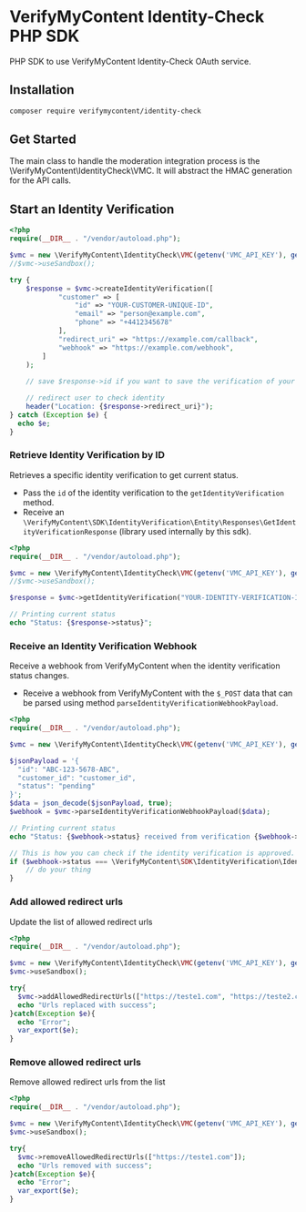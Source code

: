 # VerifyMyContent Identity-Check PHP SDK

PHP SDK to use VerifyMyContent Identity-Check OAuth service. 

## Installation

```bash
composer require verifymycontent/identity-check
```

## Get Started

The main class to handle the moderation integration process is the \VerifyMyContent\IdentityCheck\VMC. It will abstract the HMAC generation for the API calls.

## Start an Identity Verification
```php
<?php
require(__DIR__ . "/vendor/autoload.php");

$vmc = new \VerifyMyContent\IdentityCheck\VMC(getenv('VMC_API_KEY'), getenv('VMC_API_SECRET'));
//$vmc->useSandbox();

try {
    $response = $vmc->createIdentityVerification([
            "customer" => [
                "id" => "YOUR-CUSTOMER-UNIQUE-ID",
                "email" => "person@example.com",
                "phone" => "+4412345678"
            ],
            "redirect_uri" => "https://example.com/callback",
            "webhook" => "https://example.com/webhook",
        ]
    );
    
    // save $response->id if you want to save the verification of your customer

    // redirect user to check identity
    header("Location: {$response->redirect_uri}");
} catch (Exception $e) {
  echo $e;
}
```

### Retrieve Identity Verification by ID

Retrieves a specific identity verification to get current status.

- Pass the `id` of the identity verification to the `getIdentityVerification` method.
- Receive an `\VerifyMyContent\SDK\IdentityVerification\Entity\Responses\GetIdentityVerificationResponse` (library used internally by this sdk).


```php
<?php
require(__DIR__ . "/vendor/autoload.php");

$vmc = new \VerifyMyContent\IdentityCheck\VMC(getenv('VMC_API_KEY'), getenv('VMC_API_SECRET'));
//$vmc->useSandbox();

$response = $vmc->getIdentityVerification("YOUR-IDENTITY-VERIFICATION-ID");

// Printing current status
echo "Status: {$response->status}";
```

### Receive an Identity Verification Webhook

Receive a webhook from VerifyMyContent when the identity verification status changes.

- Receive a webhook from VerifyMyContent with the `$_POST` data that can be parsed using method `parseIdentityVerificationWebhookPayload`.

```php
<?php
require(__DIR__ . "/vendor/autoload.php");

$vmc = new \VerifyMyContent\IdentityCheck\VMC(getenv('VMC_API_KEY'), getenv('VMC_API_SECRET'));

$jsonPayload = '{
  "id": "ABC-123-5678-ABC",
  "customer_id": "customer_id",
  "status": "pending"
}';
$data = json_decode($jsonPayload, true);
$webhook = $vmc->parseIdentityVerificationWebhookPayload($data);

// Printing current status
echo "Status: {$webhook->status} received from verification {$webhook->id}";

// This is how you can check if the identity verification is approved.
if ($webhook->status === \VerifyMyContent\SDK\IdentityVerification\IdentityVerificationStatus::APPROVED) {
    // do your thing
}
```

### Add allowed redirect urls

Update the list of allowed redirect urls

```php
<?php
require(__DIR__ . "/vendor/autoload.php");

$vmc = new \VerifyMyContent\IdentityCheck\VMC(getenv('VMC_API_KEY'), getenv('VMC_API_SECRET'));
$vmc->useSandbox();

try{
  $vmc->addAllowedRedirectUrls(["https://teste1.com", "https://teste2.com"]);
  echo "Urls replaced with success";
}catch(Exception $e){
  echo "Error";
  var_export($e);
}
```

### Remove allowed redirect urls

Remove allowed redirect urls from the list

```php
<?php
require(__DIR__ . "/vendor/autoload.php");

$vmc = new \VerifyMyContent\IdentityCheck\VMC(getenv('VMC_API_KEY'), getenv('VMC_API_SECRET'));
$vmc->useSandbox();

try{
  $vmc->removeAllowedRedirectUrls(["https://teste1.com"]);
  echo "Urls removed with success";
}catch(Exception $e){
  echo "Error";
  var_export($e);
}
```